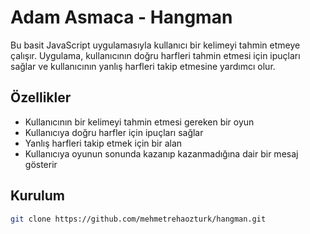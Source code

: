 # Adam Asmaca - Hangman

Bu basit JavaScript uygulamasıyla kullanıcı bir kelimeyi tahmin etmeye çalışır. Uygulama, kullanıcının doğru harfleri tahmin etmesi için ipuçları sağlar ve kullanıcının yanlış harfleri takip etmesine yardımcı olur.

## Özellikler

- Kullanıcının bir kelimeyi tahmin etmesi gereken bir oyun
- Kullanıcıya doğru harfler için ipuçları sağlar
- Yanlış harfleri takip etmek için bir alan
- Kullanıcıya oyunun sonunda kazanıp kazanmadığına dair bir mesaj gösterir

## Kurulum

```bash
git clone https://github.com/mehmetrehaozturk/hangman.git
